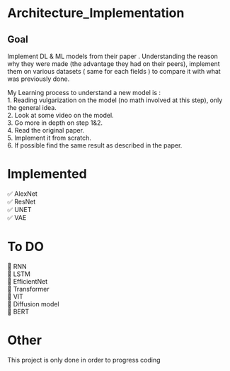 # Architecture_Implementation

## Goal

Implement DL & ML models from their paper . Understanding the reason why they were made (the advantage they had on their peers),
implement them on various datasets ( same for each fields ) to compare it with what was previously done.

My Learning process to understand a new model is :</br>
    1. Reading vulgarization on the model (no math involved at this step), only the general idea.</br>
    2. Look at some video on the model.</br>
    3. Go more in depth on step 1&2.</br>
    4. Read the original paper.</br>
    5. Implement it from scratch.</br>
    6. If possible find the same result as described in the paper.</br>

# Implemented

:white_check_mark: AlexNet </br>
:white_check_mark: ResNet </br>
:white_check_mark: UNET </br>
:white_check_mark: VAE </br>



# To DO

:memo: RNN </br>
:memo: LSTM </br>
:memo: EfficientNet </br>
:memo: Transformer </br>
:memo: VIT</br>
:memo: Diffusion model</br>
:memo: BERT</br>

# Other

This project is only done in order to progress coding 

